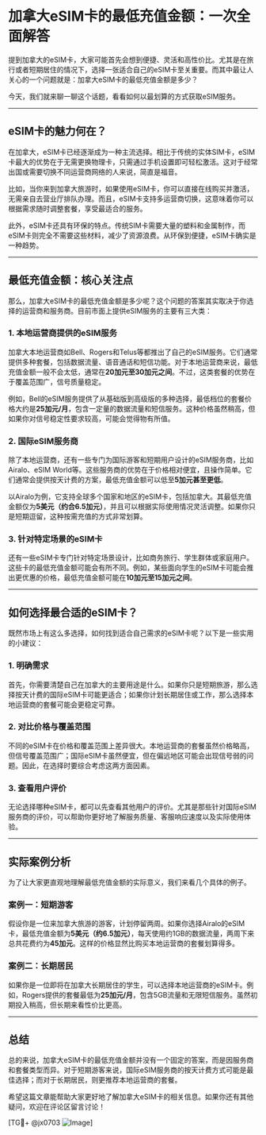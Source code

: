 # 加拿大eSIM卡的最低充值金额：一次全面解答

提到加拿大的eSIM卡，大家可能首先会想到便捷、灵活和高性价比。尤其是在旅行或者短期居住的情况下，选择一张适合自己的eSIM卡至关重要。而其中最让人关心的一个问题就是：加拿大eSIM卡的最低充值金额是多少？

今天，我们就来聊一聊这个话题，看看如何以最划算的方式获取eSIM服务。

---

## eSIM卡的魅力何在？

在加拿大，eSIM卡已经逐渐成为一种主流选择。相比于传统的实体SIM卡，eSIM卡最大的优势在于无需更换物理卡，只需通过手机设置即可轻松激活。这对于经常出国或需要切换不同运营商网络的人来说，简直是福音。

比如，当你来到加拿大旅游时，如果使用eSIM卡，你可以直接在线购买并激活，无需亲自去营业厅排队办理。而且，eSIM卡支持多运营商切换，这意味着你可以根据需求随时调整套餐，享受最适合的服务。

此外，eSIM卡还具有环保的特点。传统SIM卡需要大量的塑料和金属制作，而eSIM卡则完全不需要这些材料，减少了资源浪费。从环保到便捷，eSIM卡确实是一种趋势。

---

## 最低充值金额：核心关注点

那么，加拿大eSIM卡的最低充值金额是多少呢？这个问题的答案其实取决于你选择的运营商和服务商。目前市面上提供eSIM服务的主要有三大类：

### 1. **本地运营商提供的eSIM服务**
加拿大本地运营商如Bell、Rogers和Telus等都推出了自己的eSIM服务。它们通常提供多种套餐，包括数据流量、语音通话和短信功能。对于本地运营商来说，最低充值金额一般不会太低，通常在**20加元至30加元之间**。不过，这类套餐的优势在于覆盖范围广，信号质量稳定。

例如，Bell的eSIM服务提供了从基础版到高级版的多种选择，最低档位的套餐价格大约是**25加元/月**，包含一定量的数据流量和短信服务。这种价格虽然稍高，但如果你对信号稳定性要求较高，可能会觉得物有所值。

### 2. **国际eSIM服务商**
除了本地运营商，还有一些专门为国际游客和短期用户设计的eSIM服务商，比如Airalo、eSIM World等。这些服务商的优势在于价格相对便宜，且操作简单。它们通常会提供按天计费的方案，最低充值金额可以低至**5加元甚至更低**。

以Airalo为例，它支持全球多个国家和地区的eSIM卡，包括加拿大。其最低充值金额仅为**5美元（约合6.5加元）**，并且可以根据实际使用情况灵活调整。如果你只是短期逗留，这种按需充值的方式非常划算。

### 3. **针对特定场景的eSIM卡**
还有一些eSIM卡专门针对特定场景设计，比如商务旅行、学生群体或家庭用户。这些卡的最低充值金额可能会有所不同。例如，某些面向学生的eSIM卡可能会推出更优惠的价格，最低充值金额可能在**10加元至15加元之间**。

---

## 如何选择最合适的eSIM卡？

既然市场上有这么多选择，如何找到适合自己需求的eSIM卡呢？以下是一些实用的小建议：

### 1. **明确需求**
首先，你需要清楚自己在加拿大的主要用途是什么。如果你只是短期旅游，那么选择按天计费的国际eSIM卡可能更适合；如果你计划长期居住或工作，那么选择本地运营商的套餐可能会更稳定可靠。

### 2. **对比价格与覆盖范围**
不同的eSIM卡在价格和覆盖范围上差异很大。本地运营商的套餐虽然价格略高，但信号覆盖范围广；国际eSIM卡虽然便宜，但在偏远地区可能会出现信号弱的问题。因此，在选择时要综合考虑这两方面因素。

### 3. **查看用户评价**
无论选择哪种eSIM卡，都可以先查看其他用户的评价。尤其是那些针对国际eSIM服务商的评价，可以帮助你更好地了解服务质量、客服响应速度以及实际使用体验。

---

## 实际案例分析

为了让大家更直观地理解最低充值金额的实际意义，我们来看几个具体的例子。

### 案例一：短期游客
假设你是一位来加拿大旅游的游客，计划停留两周。如果你选择Airalo的eSIM卡，最低充值金额为**5美元（约6.5加元）**，每天使用约1GB的数据流量，两周下来总共花费约为**45加元**。这样的价格显然比购买本地运营商的套餐划算得多。

### 案例二：长期居民
如果你是一位即将在加拿大长期居住的学生，可以选择本地运营商的eSIM卡。例如，Rogers提供的套餐最低为**25加元/月**，包含5GB流量和无限短信服务。虽然初期投入稍高，但长期来看性价比更高。

---

## 总结

总的来说，加拿大eSIM卡的最低充值金额并没有一个固定的答案，而是因服务商和套餐类型而异。对于短期游客来说，国际eSIM服务商的按天计费方式可能是最佳选择；而对于长期居民，则更推荐本地运营商的套餐。

希望这篇文章能帮助大家更好地了解加拿大eSIM卡的相关信息。如果你还有其他疑问，欢迎在评论区留言讨论！

[TG💪+ @jx0703 ![Image](https://github.com/user-attachments/assets/dbca1d08-cadb-493c-b0ec-ad6f7a83f270)]